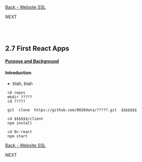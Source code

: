 <!-- ------------------------------------------------------------------------- -->

<div class="page-back">


[Back - Website SSL](/Setup/fr0306_Setup-Website-SSL-Ubuntu.md)
</div><div class="page-next disabled">

NEXT
</div><div style="margin-top:35px">&nbsp;</div>

<!-- ------------------------------------------------------------------------- -->


## 2.7 First React Apps
#### [Purpose and Background](../Setup/purposes/pfr0307_Setup-React-App-Ubuntu.md)


#### Introduction

- blah, blah

```
 cd repos
 mkdir ?????
 cd ?????

 git  clone  https://github.com/8020data/?????.git  $$$$$$$ 

 cd $$$$$$/client
 npm install

 cd 0c-react
 npm start 
 ```

<!-- ------------------------------------------------------------------------- -->

<div class="page-back">

[Back - Website SSL](/Setup/fr0306_Setup-Website-SSL-Ubuntu.md)
</div><div class="page-next disabled">

NEXT
</div>

<!-- ------------------------------------------------------------------------- -->